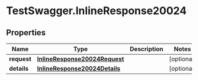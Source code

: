 # TestSwagger.InlineResponse20024

## Properties

Name | Type | Description | Notes
------------ | ------------- | ------------- | -------------
**request** | [**InlineResponse20024Request**](InlineResponse20024Request.md) |  | [optional] 
**details** | [**InlineResponse20024Details**](InlineResponse20024Details.md) |  | [optional] 


